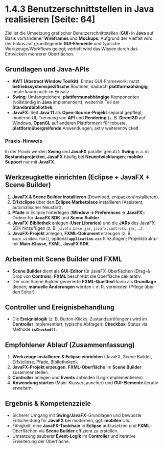 # 1.4.3 Benutzerschnittstellen in Java realisieren [Seite: 64]

Ziel ist die Umsetzung grafischer Benutzerschnittstellen (**GUI**) in **Java** auf Basis vorhandener **Wireframes** und **Mockups**. Aufgrund der Vielfalt wird der Fokus auf grundlegende **GUI-Elemente** und typische Werkzeuge/Workflows gelegt; vertieft wird das Wissen durch das Entwickeln mehrerer Oberflächen. 

## Grundlagen und Java-APIs

* **AWT (Abstract Window Toolkit)**: Erstes GUI-Framework; nutzt **betriebssystemspezifische** Routinen, dadurch **plattformabhängig**; heute kaum noch im Einsatz. 
* **Swing**: Umfangreichere, **plattformunabhängige** Komponenten (vollständig in **Java** implementiert); weiterhin Teil der **Standardbibliothek**. 
* **JavaFX**: Seit **Java 11** als **Open-Source-Projekt** separat gepflegt; moderne UI, Trennung von **API** und **Rendering** (z. B. **Direct3D** auf Windows, **OpenGL** auf anderen Plattformen) für robuste, **plattformübergreifende** Anwendungen; aktiv weiterentwickelt.

### Praxis-Hinweis

In der Praxis werden **Swing** und **JavaFX** parallel genutzt: **Swing** v. a. in **Bestandsprojekten**, **JavaFX** häufig bei **Neuentwicklungen**; **mobiler Support** nur mit **JavaFX**. 

## Werkzeugkette einrichten (Eclipse + JavaFX + Scene Builder)

1. **JavaFX & Scene Builder installieren** (Download, entpacken/Installieren). 
2. **E(fx)clipse** über den **Eclipse Marketplace** installieren (Assistent, automatischer Neustart). 
3. **Pfade** in Eclipse hinterlegen (**Window → Preferences → JavaFX**): Ordner für **JavaFX SDK** und **Scene Builder**. 
4. **JavaFX-Bibliothek** anlegen (**User Libraries**) und die **JARs** des JavaFX-SDK hinzufügen (z. B. `javafx.base.jar`, `javafx.controls.jar`, …). 
5. **JavaFX-Projekt** anlegen, **FXML-Dokument** erzeugen (z. B. `main_window.fxml`), optional **`application.css`** hinzufügen; Projektstruktur mit **Main-Klasse**, **FXML**, **JavaFX SDK**. 

## Arbeiten mit **Scene Builder** und **FXML**

* **Scene Builder** dient als **GUI-Editor** für JavaFX-Oberflächen (Drag-&-Drop von **Controls**). **FXML** beschreibt die Oberfläche deklarativ. 
* Der vom Scene Builder generierte **FXML-Quelltext** kann als **Grundlage** dienen; **manuelle Änderungen** werden i. d. R. vermieden (Pflege über den Editor). 

## **Controller** und **Ereignisbehandlung**

* Die **Ereignislogik** (z. B. Button-Klicks, Zustandsprüfungen) wird im **Controller** implementiert; typische Abfragen: **Checkbox**-Status via Methode **`isChecked()`**. 

## Empfohlener Ablauf (Zusammenfassung)

1. **Werkzeuge installieren & Eclipse einrichten** (JavaFX, Scene Builder, E(fx)clipse, Pfade, Bibliotheken).
2. **JavaFX-Projekt erzeugen**, **FXML-Oberfläche** im **Scene Builder** zusammenstellen. 
3. **Controller** anlegen und **Events** anbinden (Logik implementieren). 
4. **Anwendung starten** (Main-Klasse/Launcher) und **GUI-Elemente** iterativ erweitern. 

## Ergebnis & Kompetenzziele

* Sicherer Umgang mit **Swing/JavaFX**-Grundlagen und bewusste Entscheidung für **JavaFX** bei modernen, ggf. **mobilen** UIs. 
* Fähigkeit, eine **JavaFX-Toolchain** in **Eclipse** aufzusetzen und **FXML**-Oberflächen via **Scene Builder** effizient zu erstellen.
* Umsetzung sauberer **Event-Logik** im **Controller** und iterative Erweiterung der Oberfläche. 
